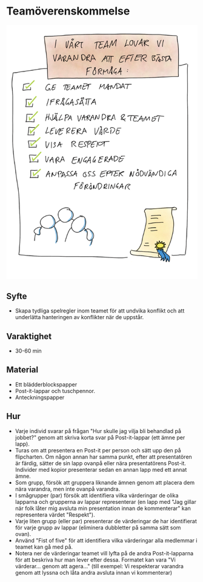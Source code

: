 # Teamöverenskommelse
<img src="images/TeamAgreement.png" >

## Syfte
- Skapa tydliga spelregler inom teamet för att undvika konflikt och att underlätta hanteringen av konflikter när de uppstår.

## Varaktighet
- 30-60 min

## Material
- Ett blädderblockspapper
- Post-it-lappar och tuschpennor.
- Anteckningspapper

## Hur
- Varje individ svarar på frågan "Hur skulle jag vilja bli behandlad på jobbet?" genom att skriva korta svar på Post-it-lappar (ett ämne per lapp).
- Turas om att presentera en Post-it per person och sätt upp den på flipcharten. Om någon annan har samma punkt, efter att presentatören är färdig, sätter de sin lapp ovanpå eller nära presentatörens Post-it. Individer med kopior presenterar sedan en annan lapp med ett annat ämne.
- Som grupp, försök att gruppera liknande ämnen genom att placera dem nära varandra, men inte ovanpå varandra.
- I smågrupper (par) försök att identifiera vilka värderingar de olika lapparna och grupperna av lappar representerar (en lapp med "Jag gillar när folk låter mig avsluta min presentation innan de kommenterar" kan representera värdet "Respekt").
- Varje liten grupp (eller par) presenterar de värderingar de har identifierat för varje grupp av lappar (eliminera dubbletter på samma sätt som ovan).
- Använd "Fist of five" för att identifiera vilka värderingar alla medlemmar i teamet kan gå med på.
- Notera ner de värderingar teamet vill lyfta på de andra Post-it-lapparna för att beskriva hur man lever efter dessa. Formatet kan vara "Vi värderar... genom att agera..." (till exempel: Vi respekterar varandra genom att lyssna och låta andra avsluta innan vi kommenterar)
